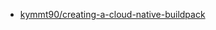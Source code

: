 - [kymmt90/creating-a-cloud-native-buildpack](https://github.com/kymmt90/creating-a-cloud-native-buildpack)
